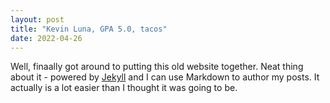 ```yaml
---
layout: post
title: "Kevin Luna, GPA 5.0, tacos"
date: 2022-04-26
---
```


Well, finaally got around to putting this old website together. Neat thing about it - powered by [Jekyll](http://jekyllrb.com) and I can use Markdown to author my posts. It actually is a lot easier than I thought it was going to be.
